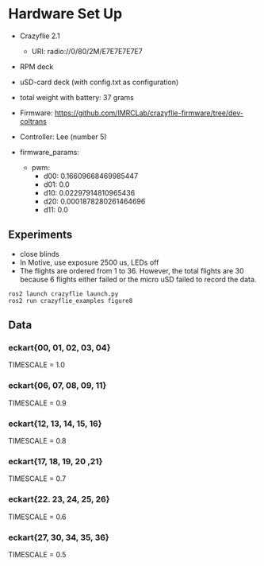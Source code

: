 # Hardware Set Up

* Crazyflie 2.1
    * URI: radio://0/80/2M/E7E7E7E7E7
* RPM deck
* uSD-card deck (with config.txt as configuration)
* total weight with battery: 37 grams

* Firmware: https://github.com/IMRCLab/crazyflie-firmware/tree/dev-coltrans
* Controller: Lee (number 5)
* firmware_params:
    - pwm:
        -  d00: 0.16609668469985447
        -  d01: 0.0
        -  d10: 0.02297914810965436
        -  d20: 0.0001878280261464696
        -  d11: 0.0

## Experiments

* close blinds
* In Motive, use exposure 2500 us, LEDs off
* The flights are ordered from 1 to 36. However, the total flights are 30 because 6 flights either failed or the micro uSD failed to record the data.
```
ros2 launch crazyflie launch.py
ros2 run crazyflie_examples figure8
```

## Data 

### eckart{00, 01, 02, 03, 04}

TIMESCALE = 1.0

### eckart{06, 07, 08, 09, 11}

TIMESCALE = 0.9

### eckart{12, 13, 14, 15, 16}

TIMESCALE = 0.8

### eckart{17, 18, 19, 20 ,21}

TIMESCALE = 0.7

### eckart{22. 23, 24, 25, 26}

TIMESCALE = 0.6

### eckart{27, 30, 34, 35, 36}

TIMESCALE = 0.5
